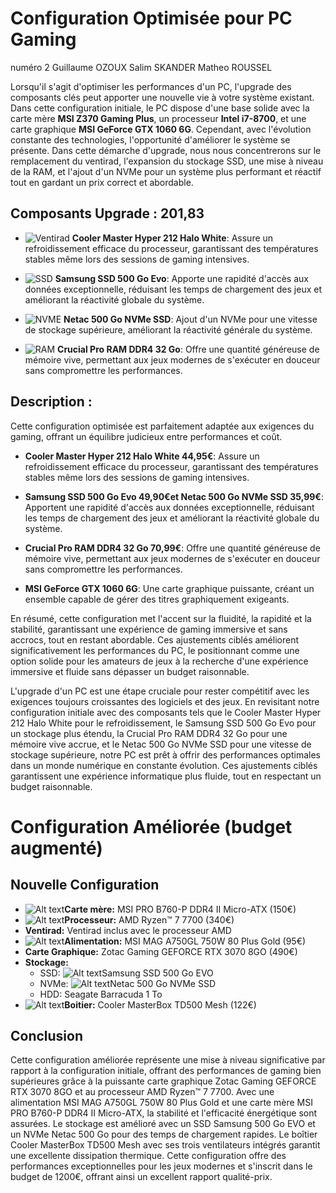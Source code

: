 # Configuration Optimisée pour PC Gaming
numéro 2
Guillaume OZOUX
Salim SKANDER
Matheo ROUSSEL

Lorsqu'il s'agit d'optimiser les performances d'un PC, l'upgrade des composants clés peut apporter une nouvelle vie à votre système existant. Dans cette configuration initiale, le PC dispose d'une base solide avec la carte mère **MSI Z370 Gaming Plus**, un processeur **Intel i7-8700**, et une carte graphique **MSI GeForce GTX 1060 6G**. Cependant, avec l'évolution constante des technologies, l'opportunité d'améliorer le système se présente. Dans cette démarche d'upgrade, nous nous concentrerons sur le remplacement du ventirad, l'expansion du stockage SSD, une mise à niveau de la RAM, et l'ajout d'un NVMe pour un système plus performant et réactif tout en gardant un prix correct et abordable.

## Composants Upgrade : 201,83

- ![Ventirad](ventirad.png) **Cooler Master Hyper 212 Halo White**: Assure un refroidissement efficace du processeur, garantissant des températures stables même lors des sessions de gaming intensives.

- ![SSD](ssd.png) **Samsung SSD 500 Go Evo**: Apporte une rapidité d'accès aux données exceptionnelle, réduisant les temps de chargement des jeux et améliorant la réactivité globale du système.

- ![NVME](61SSofeVx0L.png) **Netac 500 Go NVMe SSD**: Ajout d'un NVMe pour une vitesse de stockage supérieure, améliorant la réactivité générale du système.

- ![RAM](ram.png) **Crucial Pro RAM DDR4 32 Go**: Offre une quantité généreuse de mémoire vive, permettant aux jeux modernes de s'exécuter en douceur sans compromettre les performances.

## Description :

Cette configuration optimisée est parfaitement adaptée aux exigences du gaming, offrant un équilibre judicieux entre performances et coût.

- **Cooler Master Hyper 212 Halo White 44,95€**: Assure un refroidissement efficace du processeur, garantissant des températures stables même lors des sessions de gaming intensives.

- **Samsung SSD 500 Go Evo 49,90€et Netac 500 Go NVMe SSD 35,99€**: Apportent une rapidité d'accès aux données exceptionnelle, réduisant les temps de chargement des jeux et améliorant la réactivité globale du système.

- **Crucial Pro RAM DDR4 32 Go 70,99€**: Offre une quantité généreuse de mémoire vive, permettant aux jeux modernes de s'exécuter en douceur sans compromettre les performances.

- **MSI GeForce GTX 1060 6G**: Une carte graphique puissante, créant un ensemble capable de gérer des titres graphiquement exigeants.

En résumé, cette configuration met l'accent sur la fluidité, la rapidité et la stabilité, garantissant une expérience de gaming immersive et sans accrocs, tout en restant abordable. Ces ajustements ciblés améliorent significativement les performances du PC, le positionnant comme une option solide pour les amateurs de jeux à la recherche d'une expérience immersive et fluide sans dépasser un budget raisonnable.

L'upgrade d'un PC est une étape cruciale pour rester compétitif avec les exigences toujours croissantes des logiciels et des jeux. En revisitant notre configuration initiale avec des composants tels que le Cooler Master Hyper 212 Halo White pour le refroidissement, le Samsung SSD 500 Go Evo pour un stockage plus étendu, la Crucial Pro RAM DDR4 32 Go pour une mémoire vive accrue, et le Netac 500 Go NVMe SSD pour une vitesse de stockage supérieure, notre PC est prêt à offrir des performances optimales dans un monde numérique en constante évolution. Ces ajustements ciblés garantissent une expérience informatique plus fluide, tout en respectant un budget raisonnable.


# Configuration Améliorée (budget augmenté)

## Nouvelle Configuration

- ![Alt text](<carte mere.jpg>)**Carte mère:** MSI PRO B760-P DDR4 II Micro-ATX (150€)
- ![Alt text](processeur.jpg)**Processeur:** AMD Ryzen™ 7 7700 (340€)
- **Ventirad:** Ventirad inclus avec le processeur AMD
- ![Alt text](allimentation.jpg)**Alimentation:** MSI MAG A750GL 750W 80 Plus Gold (95€)
- **Carte Graphique:** Zotac Gaming GEFORCE RTX 3070 8GO (490€)
- **Stockage:**
  - SSD: ![Alt text](ssd.png)Samsung SSD 500 Go EVO
  - NVMe: ![Alt text](61SSofeVx0L.png)Netac 500 Go NVMe SSD
  - HDD: Seagate Barracuda 1 To
- ![Alt text](boitier.jpg)**Boitier:** Cooler MasterBox TD500 Mesh (122€)

## Conclusion

Cette configuration améliorée représente une mise à niveau significative par rapport à la configuration initiale, offrant des performances de gaming bien supérieures grâce à la puissante carte graphique Zotac Gaming GEFORCE RTX 3070 8GO et au processeur AMD Ryzen™ 7 7700. Avec une alimentation MSI MAG A750GL 750W 80 Plus Gold et une carte mère MSI PRO B760-P DDR4 II Micro-ATX, la stabilité et l'efficacité énergétique sont assurées. Le stockage est amélioré avec un SSD Samsung 500 Go EVO et un NVMe Netac 500 Go pour des temps de chargement rapides. Le boîtier Cooler MasterBox TD500 Mesh avec ses trois ventilateurs intégrés garantit une excellente dissipation thermique. Cette configuration offre des performances exceptionnelles pour les jeux modernes et s'inscrit dans le budget de 1200€, offrant ainsi un excellent rapport qualité-prix.






